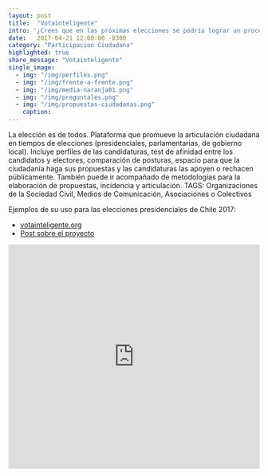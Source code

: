 ```yaml
---
layout: post
title:  "Votainteligente"
intro: '¿Crees que en las próximas elecciones se podría lograr un proceso más democrático? ¿Quieres llevar la voz de los votantes a quienes buscan gobernar?  ¿Buscas que la ciudadanía se informe, proponga y sea parte del debate?'
date:   2017-04-21 12:00:00 -0300
category: "Participacion Ciudadana"
highlighted: true
share_message: "Votainteligente"
single_image:
  - img: "/img/perfiles.png"
  - img: "/img/frente-a-frente.png"
  - img: "/img/media-naranja01.png"
  - img: "/img/preguntales.png"
  - img: "/img/propuestas-ciudadanas.png"
    caption:
---
```


La elección es de todos. Plataforma que promueve la articulación ciudadana en tiempos de elecciones (presidenciales, parlamentarias, de gobierno local). Incluye perfiles de las candidaturas, test de afinidad entre los candidatos y electores, comparación de posturas, espacio para que la ciudadanía haga sus propuestas y las candidaturas las apoyen o rechacen públicamente. También puede ir acompañado de metodologías para la elaboración de propuestas, incidencia y articulación. TAGS: Organizaciones de la Sociedad Civil, Medios de Comunicación, Asociaciones o Colectivos

Ejemplos de su uso para las elecciones presidenciales de Chile 2017:
- [votainteligente.org](http://votainteligente.org/)
- [Post sobre el proyecto](https://blogs.iadb.org/abierto-al-publico/2018/01/18/vota-inteligente-plataforma-participativa-abre-proceso-electoral/,)

<iframe width="100%" height="450" src="https://www.youtube.com/embed/gPRqUpawUFo?rel=0&amp;showinfo=0" frameborder="0" allow="autoplay; encrypted-media" allowfullscreen></iframe>
